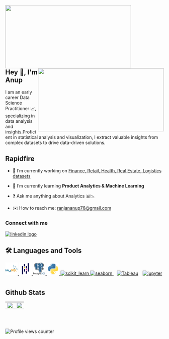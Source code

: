 



<p align="center">
      <img src="https://media.tenor.com/ATdbskpVbCwAAAAd/man-data.gif" width="400" height="200" align="left">
      <img src="https://github.com/anupr-cloud/anupr-cloud/assets/55731192/c33d25b2-5f9c-4f2c-b6e2-d97c1cca88a2/date-every" width="400" height="200" align="right">
</p>

### 
<br>
<br>
<br>
<br>
<br>
<br>
<br>
<br>
<br>




## Hey 👋, I'm Anup  
  



<!-- ### Glad to see you here!   -->

<!-- I'm a data analyst skilled in extracting insights from complex datasets, driving data-driven decisions. Proficient in statistical analysis and visualization, I uncover patterns and trends. 
 -->
 I am an early career Data Science Practitioner 📈, specializing in data analysis and insights.Proficient in statistical analysis and visualization, I extract valuable insights from complex datasets to drive data-driven solutions.
<!--  
Experienced in handling large datasets, I leverage emerging technologies for enhanced analytics. From data cleansing to predictive modeling, I make data accessible for informed decision-making, unlocking its potential.   -->



## Rapidfire  
<tr><td valign="top" width="50%">

- 🔭 I’m currently working on [Finance, Retail, Health, Real Estate, Logistics datasets](https://github.com/anupr-cloud/Projects)   
  

- 🌱 I’m currently learning **Product Analytics & Machine Learning**
  

- ❓ Ask me anything about Analytics 📊📉  
  

- ✉️ How to reach me: ranjananup76@gmail.com  


</td><td valign="top" width="50%">



</td></tr>



### Connect with me

<div align="left">
  <a href="https://www.linkedin.com/in/anupranjans/" target="_blank">
    <img src="https://raw.githubusercontent.com/maurodesouza/profile-readme-generator/master/src/assets/icons/social/linkedin/default.svg" width="52" height="40" alt="linkedin logo"  />
  </a>
</div>

###


## 🛠 Languages and Tools  

<p align="left"> <a href="https://www.mysql.com/" target="_blank" rel="noreferrer"> <img src="https://raw.githubusercontent.com/devicons/devicon/master/icons/mysql/mysql-original-wordmark.svg" alt="mysql" width="40" height="40"/> </a> <a href="https://pandas.pydata.org/" target="_blank" rel="noreferrer"> <img src="https://raw.githubusercontent.com/devicons/devicon/2ae2a900d2f041da66e950e4d48052658d850630/icons/pandas/pandas-original.svg" alt="pandas" width="40" height="40"/> </a> <a href="https://www.postgresql.org" target="_blank" rel="noreferrer"> <img src="https://raw.githubusercontent.com/devicons/devicon/master/icons/postgresql/postgresql-original-wordmark.svg" alt="postgresql" width="40" height="40"/> </a> <a href="https://www.python.org" target="_blank" rel="noreferrer"> <img src="https://raw.githubusercontent.com/devicons/devicon/master/icons/python/python-original.svg" alt="python" width="40" height="40"/> </a> <a href="https://scikit-learn.org/" target="_blank" rel="noreferrer"> <img src="https://upload.wikimedia.org/wikipedia/commons/0/05/Scikit_learn_logo_small.svg" alt="scikit_learn" width="40" height="40"/> </a> <a href="https://seaborn.pydata.org/" target="_blank" rel="noreferrer"> <img src="https://seaborn.pydata.org/_images/logo-mark-lightbg.svg" alt="seaborn" width="40" height="40"/> </a> 
 <a href="https://www.tableau.com/" target="_blank"><img style="margin: 10px" src="https://profilinator.rishav.dev/skills-assets/tableau.svg" alt="Tableau" height="50" /></a>  
<a href="https://jupyter.org/" target="_blank"><img src='https://cdn.jsdelivr.net/npm/simple-icons@3.0.1/icons/jupyter.svg' alt='jupyter' height='40'/></a>
</p>
  



## Github Stats  
<table><tr><td valign="top" width="50%">

<img src="https://github-readme-stats.vercel.app/api?username=anupr-cloud&show_icons=true&count_private=true&hide_border=true" align="left" style="width: 100%" />

</td><td valign="top" width="50%">

<img src="https://github-readme-stats.vercel.app/api/top-langs/?username=anupr-cloud&hide_border=true&layout=compact" align="left" style="width: 100%" />

</td></tr></table>  

<br/>  

  

<br/>  

![Profile views counter](https://komarev.com/ghpvc/?username=anupr-cloud&&style=flat-square)  
  

<br/>  


<br />












